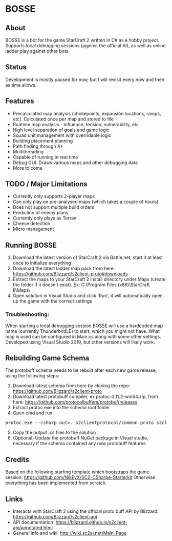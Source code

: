 # BOSSE

## About
BOSSE is a bot for the game StarCraft 2 written in C# as a hobby project.
Supports local debugging sessions (against the official AI), as well as online ladder play against other bots.

## Status
Development is mostly paused for now, but I will revisit every now and then as time allows.

## Features
- Precalculated map analysis (chokepoints, expansion locations, ramps, etc). Calculated once per map and stored to file
- Runtime map analysis - Influence, tension, vulnerability, etc
- High level separation of goals and game logic
- Squad unit management with overridable logic
- Building placement planning
- Path finding through A*
- Multithreading
- Capable of running in real time
- Debug GUI. Draws various maps and other debugging data
- More to come

## TODO / Major Limitations
- Currently only supports 2-player maps
- Can only play on pre-analysed maps (which takes a couple of hours)
- Does not support multiple build orders
- Prediction of enemy plans
- Currently only plays as Terran
- Cheese detection
- Micro management

## Running BOSSE
1. Download the latest version of StarCraft 2 via Battle.net, start it at least once to initialize everything
2. Download the latest ladder map pack from here: https://github.com/Blizzard/s2client-proto#downloads
3. Extract the maps to your StarCraft 2 install directory under Maps (create the folder if it doesn't exist). Ex: C:\Program Files (x86)\StarCraft II\Maps\
4. Open solution in Visual Studio and click 'Run', it will automatically open up the game with the correct settings

### Troubleshooting:
When starting a local debugging session BOSSE will use a hardcoded map name (currently ThunderbirdLE) to start, which you might not have.
What map is used can be configured in Main.cs along with some other settings.
Developed using Visual Studio 2019, but other versions will likely work.

## Rebuilding Game Schema
The protobuff schema needs to be rebuilt after each new game release, using the following steps:
1. Download latest schema from here by cloning the repo: https://github.com/Blizzard/s2client-proto
2. Download latest protobuff compiler, ex protoc-3.11.2-win64.zip, from here: https://github.com/protocolbuffers/protobuf/releases
3. Extract protoc.exe into the schema root folder
4. Open cmd and run:
<pre>protoc.exe --csharp_out=. s2clientprotocol/common.proto s2clientprotocol/data.proto s2clientprotocol/debug.proto s2clientprotocol/error.proto s2clientprotocol/query.proto s2clientprotocol/raw.proto s2clientprotocol/sc2api.proto s2clientprotocol/score.proto s2clientprotocol/spatial.proto s2clientprotocol/ui.proto</pre>
5. Copy the output .cs files to the solution
6. (Optional) Update the protobuff NuGet package in Visual studio, necessary if the schema contained any new protobuff features

## Credits
Based on the following starting template which bootstraps the game session: https://github.com/NikEyX/SC2-CSharpe-Starterkit
Otherwise everything has been implemented from scratch.

## Links
- Interacts with StarCraft 2 using the official proto buff API by Blizzard: https://github.com/Blizzard/s2client-api
- API documentation: https://blizzard.github.io/s2client-api/annotated.html
- General info and wiki: http://wiki.sc2ai.net/Main_Page
